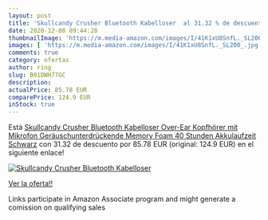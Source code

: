 ```yaml
---
layout: post
title: 'Skullcandy Crusher Bluetooth Kabelloser  al 31.32 % de descuento'
date: 2020-12-08 09:44:28
thumbnailImage: 'https://m.media-amazon.com/images/I/41K1xU8SnfL._SL200_.jpg'
images: [ 'https://m.media-amazon.com/images/I/41K1xU8SnfL._SL200_.jpg' ]
comments: true
category: ofertas
author: ring
slug: B01DWH77GC
description:
actualPrice: 85.78 EUR
comparePrice: 124.9 EUR
inStock: true
---
```


Está [Skullcandy Crusher Bluetooth Kabelloser Over-Ear Kopfhörer mit Mikrofon  Geräuschunterdrückende Memory Foam  40 Stunden Akkulaufzeit  Schwarz](https://www.amazon.de/dp/B01DWH77GC/?tag=tolees0ca-21) con 31.32 de descuento por 85.78 EUR (original: 124.9 EUR) en el siguiente enlace!

[![Skullcandy Crusher Bluetooth Kabelloser ](https://m.media-amazon.com/images/I/41K1xU8SnfL._SL200_.jpg)](https://www.amazon.de/dp/B01DWH77GC/?tag=tolees0ca-21)

[Ver la oferta!!](https://www.amazon.de/dp/B01DWH77GC/?tag=tolees0ca-21)

Links participate in Amazon Associate program and might generate a comission on qualifying sales


